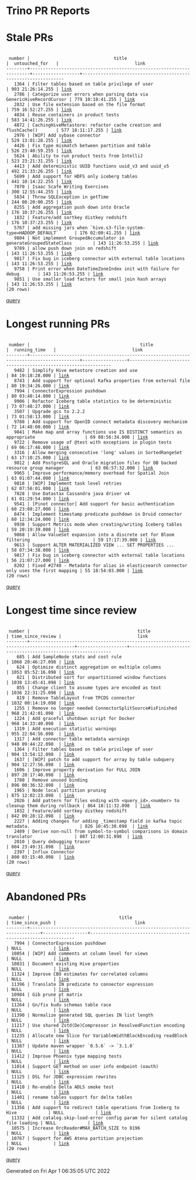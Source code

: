 Trino PR Reports
=======

#  Stale PRs
<pre><code>
 number |                                title                                 |  untouched_for   |                             link                              
--------+----------------------------------------------------------------------+------------------+---------------------------------------------------------------
   1364 | Filter tables based on table privilege of user                       | 903 21:26:14.255 | <a href="https://github.com/trinodb/trino/pull/1364">link</a> 
   2786 | Categorize user errors when parsing data via GenericHiveRecordCursor | 779 10:18:41.255 | <a href="https://github.com/trinodb/trino/pull/2786">link</a> 
   2832 | Use file extension based on the file format                          | 759 16:52:27.255 | <a href="https://github.com/trinodb/trino/pull/2832">link</a> 
   4834 | Reuse containers in product tests                                    | 583 14:41:26.255 | <a href="https://github.com/trinodb/trino/pull/4834">link</a> 
   4872 | CachingHiveMetastore: refactor cache creation and flushCache()       | 577 18:11:17.255 | <a href="https://github.com/trinodb/trino/pull/4872">link</a> 
   2976 | [WIP] Add sybase connector                                           | 529 13:01:28.255 | <a href="https://github.com/trinodb/trino/pull/2976">link</a> 
   4426 | Fix type mismatch between partition and table                        | 526 23:40:59.255 | <a href="https://github.com/trinodb/trino/pull/4426">link</a> 
   5624 | Ability to run product tests from IntelliJ                           | 523 23:21:31.255 | <a href="https://github.com/trinodb/trino/pull/5624">link</a> 
   4413 | Add deterministic UUID functions uuid_v3 and uuid_v5                 | 492 21:33:26.255 | <a href="https://github.com/trinodb/trino/pull/4413">link</a> 
   5699 | Add support for HDFS only iceberg tables                             | 441 10:14:22.255 | <a href="https://github.com/trinodb/trino/pull/5699">link</a> 
   7870 | Isaac Scafe Writing Exercises                                        | 300 12:55:44.255 | <a href="https://github.com/trinodb/trino/pull/7870">link</a> 
   5834 | Throw SQLException in getTime                                        | 244 08:20:00.255 | <a href="https://github.com/trinodb/trino/pull/5834">link</a> 
   8255 | Add aggregation push down into Oracle                                | 176 10:37:26.255 | <a href="https://github.com/trinodb/trino/pull/8255">link</a> 
   1832 | Feature/add sortkey distkey redshift                                 | 176 10:37:23.255 | <a href="https://github.com/trinodb/trino/pull/1832">link</a> 
   5767 | add missing jars when `hive.s3-file-system-type=HADOOP_DEFAULT`      | 176 02:00:41.255 | <a href="https://github.com/trinodb/trino/pull/5767">link</a> 
   9804 | Not implement GroupedAccumulator in generateGroupedStateClass        | 143 11:26:53.255 | <a href="https://github.com/trinodb/trino/pull/9804">link</a> 
   9789 | allow push down join on redshift                                     | 143 11:26:53.255 | <a href="https://github.com/trinodb/trino/pull/9789">link</a> 
   9817 | Fix bug in iceberg connector with external table locations           | 143 11:26:53.255 | <a href="https://github.com/trinodb/trino/pull/9817">link</a> 
   9758 | Print error when DateTimeZoneIndex init with failure for debug       | 143 11:26:53.255 | <a href="https://github.com/trinodb/trino/pull/9758">link</a> 
   9851 | Use smaller load factors for small join hash arrays                  | 143 11:26:53.255 | <a href="https://github.com/trinodb/trino/pull/9851">link</a> 
(20 rows)
</code></pre>
[query](https://github.com/nineinchnick/trino-cicd/blob/0bd0a092794d92195a733966f208763e1486fe7e/sql/pr/stale-prs.sql)

#  Longest running PRs
<pre><code>
 number |                                          title                                          |  running_time   |                             link                              
--------+-----------------------------------------------------------------------------------------+-----------------+---------------------------------------------------------------
   9482 | Simplify Hive metastore creation and use                                                | 84 19:18:28.000 | <a href="https://github.com/trinodb/trino/pull/9482">link</a> 
   8743 | Add support for optional Kafka properties from external file                            | 80 19:34:26.000 | <a href="https://github.com/trinodb/trino/pull/8743">link</a> 
   7994 | ConnectorExpression pushdown                                                            | 80 03:48:14.000 | <a href="https://github.com/trinodb/trino/pull/7994">link</a> 
   9906 | Refactor Iceberg table statistics to be deterministic                                   | 73 07:48:27.000 | <a href="https://github.com/trinodb/trino/pull/9906">link</a> 
   3507 | Upgrade gcs to 2.2.2                                                                    | 73 01:58:13.000 | <a href="https://github.com/trinodb/trino/pull/3507">link</a> 
   9788 | Add support for OpenID connect metadata discovery mechanism                             | 72 14:48:00.000 | <a href="https://github.com/trinodb/trino/pull/9788">link</a> 
   9841 | Make map and array functions use IS DISTINCT semantics as appropriate                   | 69 08:56:34.000 | <a href="https://github.com/trinodb/trino/pull/9841">link</a> 
   9722 | Remove usage of @test with exceptions in plugin tests                                   | 69 06:17:46.000 | <a href="https://github.com/trinodb/trino/pull/9722">link</a> 
   3316 | Allow merging consecutive 'long' values in SortedRangeSet                               | 63 17:10:25.000 | <a href="https://github.com/trinodb/trino/pull/3316">link</a> 
   9812 | Add PostgreSQL and Oracle migration files for DB backed resource group manager          | 63 06:57:32.000 | <a href="https://github.com/trinodb/trino/pull/9812">link</a> 
   9965 | Improve performance/memory overhead for Spatial Join                                    | 63 01:07:44.000 | <a href="https://github.com/trinodb/trino/pull/9965">link</a> 
   9818 | [WIP] Implement task level retries                                                      | 62 07:56:01.000 | <a href="https://github.com/trinodb/trino/pull/9818">link</a> 
   7828 | Use Datastax Cassandra java driver v4                                                   | 61 01:29:54.000 | <a href="https://github.com/trinodb/trino/pull/7828">link</a> 
   9541 | [Pinot connector] Add support for basic authentication                                  | 60 23:08:27.000 | <a href="https://github.com/trinodb/trino/pull/9541">link</a> 
   8474 | Implement timestamp predicate pushdown in Druid connector                               | 60 12:34:24.000 | <a href="https://github.com/trinodb/trino/pull/8474">link</a> 
   9938 | Support Metrics mode when creating/writing Iceberg tables                               | 59 20:19:39.000 | <a href="https://github.com/trinodb/trino/pull/9938">link</a> 
   9868 | Allow ValueSet expansion into a discrete set for Bloom filtering                        | 59 17:17:39.000 | <a href="https://github.com/trinodb/trino/pull/9868">link</a> 
   9613 | Support ALTER MATERIALIZED VIEW ... SET PROPERTIES ...                                  | 58 07:34:38.000 | <a href="https://github.com/trinodb/trino/pull/9613">link</a> 
   9817 | Fix bug in iceberg connector with external table locations                              | 56 21:07:27.000 | <a href="https://github.com/trinodb/trino/pull/9817">link</a> 
   8202 | Fixed #2748 - Metadata for alias in elasticsearch connector only uses the first mapping | 55 18:54:03.000 | <a href="https://github.com/trinodb/trino/pull/8202">link</a> 
(20 rows)
</code></pre>
[query](https://github.com/nineinchnick/trino-cicd/blob/0bd0a092794d92195a733966f208763e1486fe7e/sql/pr/running-prs.sql)

#  Longest time since review
<pre><code>
 number |                                         title                                         | time_since_review |                             link                              
--------+---------------------------------------------------------------------------------------+-------------------+---------------------------------------------------------------
    685 | Add SampleNode stats and cost rule                                                    | 1068 20:46:27.098 | <a href="https://github.com/trinodb/trino/pull/685">link</a>  
    624 | Optimize distinct aggregation on multiple columns                                     | 1053 05:52:16.098 | <a href="https://github.com/trinodb/trino/pull/624">link</a>  
    821 | Distributed sort for unpartitioned window functions                                   | 1038 13:45:41.098 | <a href="https://github.com/trinodb/trino/pull/821">link</a>  
    855 | Change client to assume types are encoded as text                                     | 1036 22:31:25.098 | <a href="https://github.com/trinodb/trino/pull/855">link</a>  
    819 | Remove TableLayout from TPCDS connector                                               | 1032 00:14:19.098 | <a href="https://github.com/trinodb/trino/pull/819">link</a>  
   1255 | Remove no longer needed ConnectorSplitSource#isFinished                               | 968 21:42:01.098  | <a href="https://github.com/trinodb/trino/pull/1255">link</a> 
   1224 | Add graceful shutdown script for Docker                                               | 968 14:33:40.098  | <a href="https://github.com/trinodb/trino/pull/1224">link</a> 
   1319 | Add execution statistic warnings                                                      | 955 22:04:56.098  | <a href="https://github.com/trinodb/trino/pull/1319">link</a> 
   1317 | Add connector table metadata warnings                                                 | 948 09:44:22.098  | <a href="https://github.com/trinodb/trino/pull/1317">link</a> 
   1364 | Filter tables based on table privilege of user                                        | 904 13:54:12.098  | <a href="https://github.com/trinodb/trino/pull/1364">link</a> 
   1637 | [WIP] patch to add support for array by table subquery                                | 904 12:27:56.098  | <a href="https://github.com/trinodb/trino/pull/1637">link</a> 
   1606 | Improve property derivation for FULL JOIN                                             | 897 20:17:40.098  | <a href="https://github.com/trinodb/trino/pull/1606">link</a> 
   1780 | Remove unused binding                                                                 | 896 00:36:32.098  | <a href="https://github.com/trinodb/trino/pull/1780">link</a> 
   1965 | Node local partition pruning                                                          | 875 12:02:23.098  | <a href="https://github.com/trinodb/trino/pull/1965">link</a> 
   2026 | Add pattern for files ending with &lt;query_id&gt;.&lt;number&gt; to cleanup them during rollback | 864 18:11:32.098  | <a href="https://github.com/trinodb/trino/pull/2026">link</a> 
   1832 | Feature/add sortkey distkey redshift                                                  | 842 09:28:12.098  | <a href="https://github.com/trinodb/trino/pull/1832">link</a> 
   2227 | Adding changes for adding _timestamp field in kafka topic metadata.                   | 826 10:45:30.098  | <a href="https://github.com/trinodb/trino/pull/2227">link</a> 
   2489 | Derive non-null from symbol-to-symbol comparisons in domain translator                | 807 12:00:31.098  | <a href="https://github.com/trinodb/trino/pull/2489">link</a> 
   2010 | Query debugging tracer                                                                | 804 23:49:31.098  | <a href="https://github.com/trinodb/trino/pull/2010">link</a> 
   2397 | Influx Connector                                                                      | 800 03:15:40.098  | <a href="https://github.com/trinodb/trino/pull/2397">link</a> 
(20 rows)
</code></pre>
[query](https://github.com/nineinchnick/trino-cicd/blob/0bd0a092794d92195a733966f208763e1486fe7e/sql/pr/awaiting-review.sql)

#  Abandoned PRs
<pre><code>
 number |                                  title                                   | time_since_push |                              link                              
--------+--------------------------------------------------------------------------+-----------------+----------------------------------------------------------------
   7994 | ConnectorExpression pushdown                                             | NULL            | <a href="https://github.com/trinodb/trino/pull/7994">link</a>  
  10854 | [WIP] Add comments at column level for views                             | NULL            | <a href="https://github.com/trinodb/trino/pull/10854">link</a> 
  10831 | Document existing Hive properties                                        | NULL            | <a href="https://github.com/trinodb/trino/pull/10831">link</a> 
  11324 | Improve CBO estimates for correlated columns                             | NULL            | <a href="https://github.com/trinodb/trino/pull/11324">link</a> 
  11396 | Translate IN predicate to connector expression                           | NULL            | <a href="https://github.com/trinodb/trino/pull/11396">link</a> 
  10984 | Gib prune pt matrix                                                      | NULL            | <a href="https://github.com/trinodb/trino/pull/10984">link</a> 
  11264 | Gn/fix kudu schemas table race                                           | NULL            | <a href="https://github.com/trinodb/trino/pull/11264">link</a> 
  11390 | Normalize generated SQL queries IN list length                           | NULL            | <a href="https://github.com/trinodb/trino/pull/11390">link</a> 
  11217 | Use shared Zstd(De)Compressor in ResolvedFunction encoding               | NULL            | <a href="https://github.com/trinodb/trino/pull/11217">link</a> 
  11235 | Allocate new Slice for VariableWidthBlockEncoding readBlock              | NULL            | <a href="https://github.com/trinodb/trino/pull/11235">link</a> 
  11387 | Update maven wrapper `0.5.6` -&gt; `3.1.0`                                  | NULL            | <a href="https://github.com/trinodb/trino/pull/11387">link</a> 
  11412 | Improve Phoenix type mapping tests                                       | NULL            | <a href="https://github.com/trinodb/trino/pull/11412">link</a> 
  11014 | Support GET method on user info endpoint (oauth)                         | NULL            | <a href="https://github.com/trinodb/trino/pull/11014">link</a> 
  11125 | DSL for JDBC expression rewrites                                         | NULL            | <a href="https://github.com/trinodb/trino/pull/11125">link</a> 
  11410 | Re-enable Delta ADLS smoke test                                          | NULL            | <a href="https://github.com/trinodb/trino/pull/11410">link</a> 
  11401 | rename tables support for delta tables                                   | NULL            | <a href="https://github.com/trinodb/trino/pull/11401">link</a> 
  11356 | Add support to redirect table operations from Iceberg to Hive            | NULL            | <a href="https://github.com/trinodb/trino/pull/11356">link</a> 
  11332 | Add catalog.skip-load-error config param for silent catalog file loading | NULL            | <a href="https://github.com/trinodb/trino/pull/11332">link</a> 
  10575 | Increase OrcReader#MAX_BATCH_SIZE to 8196                                | NULL            | <a href="https://github.com/trinodb/trino/pull/10575">link</a> 
  10767 | Support for AWS Atena partition projection                               | NULL            | <a href="https://github.com/trinodb/trino/pull/10767">link</a> 
(20 rows)
</code></pre>
[query](https://github.com/nineinchnick/trino-cicd/blob/0bd0a092794d92195a733966f208763e1486fe7e/sql/pr/abandoned-prs.sql)

Generated on Fri Apr  1 06:35:05 UTC 2022
